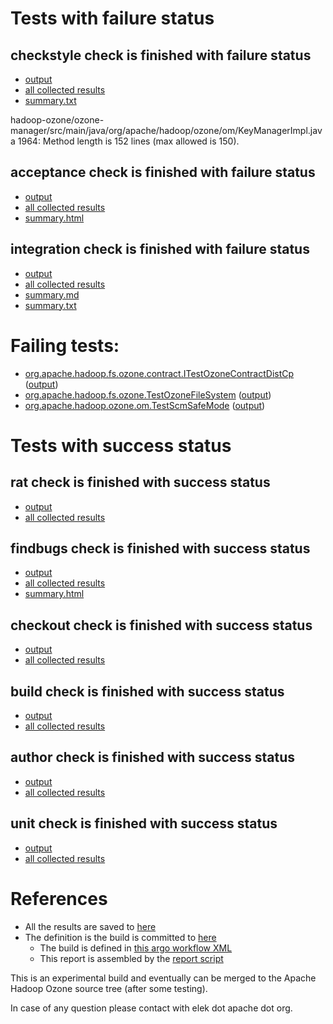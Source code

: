 # Tests with failure status

## checkstyle check is finished with failure status

   * [output](https://raw.githubusercontent.com/elek/ozone-ci-03/master/pr/pr-hdds-1987-wwl9f/checkstyle/output.log)
   * [all collected results](https://github.com/elek/ozone-ci-03/tree/master/pr/pr-hdds-1987-wwl9f/checkstyle)
   * [summary.txt](https://github.com/elek/ozone-ci-03/tree/master/pr/pr-hdds-1987-wwl9f/checkstyle/summary.txt)

hadoop-ozone/ozone-manager/src/main/java/org/apache/hadoop/ozone/om/KeyManagerImpl.java
 1964: Method length is 152 lines (max allowed is 150).

## acceptance check is finished with failure status

   * [output](https://raw.githubusercontent.com/elek/ozone-ci-03/master/pr/pr-hdds-1987-wwl9f/acceptance/output.log)
   * [all collected results](https://github.com/elek/ozone-ci-03/tree/master/pr/pr-hdds-1987-wwl9f/acceptance)
   * [summary.html](https://elek.github.io/ozone-ci-03/pr/pr-hdds-1987-wwl9f/acceptance/summary.html)


## integration check is finished with failure status

   * [output](https://raw.githubusercontent.com/elek/ozone-ci-03/master/pr/pr-hdds-1987-wwl9f/integration/output.log)
   * [all collected results](https://github.com/elek/ozone-ci-03/tree/master/pr/pr-hdds-1987-wwl9f/integration)
   * [summary.md](https://github.com/elek/ozone-ci-03/tree/master/pr/pr-hdds-1987-wwl9f/integration/summary.md)
   * [summary.txt](https://github.com/elek/ozone-ci-03/tree/master/pr/pr-hdds-1987-wwl9f/integration/summary.txt)

# Failing tests: 

 * [org.apache.hadoop.fs.ozone.contract.ITestOzoneContractDistCp](hadoop-ozone/ozonefs/org.apache.hadoop.fs.ozone.contract.ITestOzoneContractDistCp.txt) ([output](hadoop-ozone/ozonefs/org.apache.hadoop.fs.ozone.contract.ITestOzoneContractDistCp-output.txt))
 * [org.apache.hadoop.fs.ozone.TestOzoneFileSystem](hadoop-ozone/ozonefs/org.apache.hadoop.fs.ozone.TestOzoneFileSystem.txt) ([output](hadoop-ozone/ozonefs/org.apache.hadoop.fs.ozone.TestOzoneFileSystem-output.txt))
 * [org.apache.hadoop.ozone.om.TestScmSafeMode](hadoop-ozone/integration-test/org.apache.hadoop.ozone.om.TestScmSafeMode.txt) ([output](hadoop-ozone/integration-test/org.apache.hadoop.ozone.om.TestScmSafeMode-output.txt))


# Tests with success status

## rat check is finished with success status

   * [output](https://raw.githubusercontent.com/elek/ozone-ci-03/master/pr/pr-hdds-1987-wwl9f/rat/output.log)
   * [all collected results](https://github.com/elek/ozone-ci-03/tree/master/pr/pr-hdds-1987-wwl9f/rat)


## findbugs check is finished with success status

   * [output](https://raw.githubusercontent.com/elek/ozone-ci-03/master/pr/pr-hdds-1987-wwl9f/findbugs/output.log)
   * [all collected results](https://github.com/elek/ozone-ci-03/tree/master/pr/pr-hdds-1987-wwl9f/findbugs)
   * [summary.html](https://elek.github.io/ozone-ci-03/pr/pr-hdds-1987-wwl9f/findbugs/summary.html)


## checkout check is finished with success status

   * [output](https://raw.githubusercontent.com/elek/ozone-ci-03/master/pr/pr-hdds-1987-wwl9f/checkout/output.log)
   * [all collected results](https://github.com/elek/ozone-ci-03/tree/master/pr/pr-hdds-1987-wwl9f/checkout)


## build check is finished with success status

   * [output](https://raw.githubusercontent.com/elek/ozone-ci-03/master/pr/pr-hdds-1987-wwl9f/build/output.log)
   * [all collected results](https://github.com/elek/ozone-ci-03/tree/master/pr/pr-hdds-1987-wwl9f/build)


## author check is finished with success status

   * [output](https://raw.githubusercontent.com/elek/ozone-ci-03/master/pr/pr-hdds-1987-wwl9f/author/output.log)
   * [all collected results](https://github.com/elek/ozone-ci-03/tree/master/pr/pr-hdds-1987-wwl9f/author)


## unit check is finished with success status

   * [output](https://raw.githubusercontent.com/elek/ozone-ci-03/master/pr/pr-hdds-1987-wwl9f/unit/output.log)
   * [all collected results](https://github.com/elek/ozone-ci-03/tree/master/pr/pr-hdds-1987-wwl9f/unit)




# References

 * All the results are saved to [here](https://github.com/elek/ozone-ci-03/tree/master/pr/pr-hdds-1987-wwl9f/)
 * The definition is the build is committed to [here](https://github.com/elek/argo-ozone)
    * The build is defined in [this argo workflow XML](https://github.com/elek/argo-ozone/blob/master/ozone-build.yaml)
    * This report is assembled by the [report script](https://github.com/elek/argo-ozone/blob/master/scripts/report.sh)

This is an experimental build and eventually can be merged to the Apache Hadoop Ozone source tree (after some testing).

In case of any question please contact with elek dot apache dot org.
